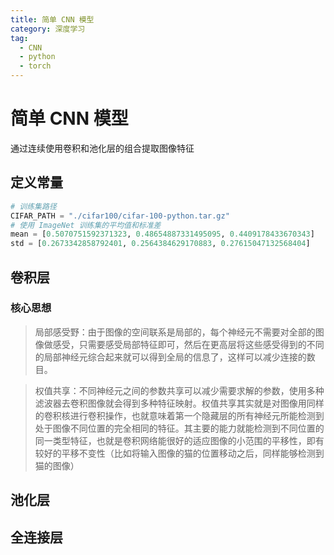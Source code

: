 ```yaml
---
title: 简单 CNN 模型
category: 深度学习
tag:
  - CNN
  - python
  - torch
---
```


# 简单 CNN 模型
通过连续使用卷积和池化层的组合提取图像特征

## 定义常量
```python
# 训练集路径
CIFAR_PATH = "./cifar100/cifar-100-python.tar.gz"
# 使用 ImageNet 训练集的平均值和标准差
mean = [0.5070751592371323, 0.48654887331495095, 0.4409178433670343]
std = [0.2673342858792401, 0.2564384629170883, 0.27615047132568404]
```

## 卷积层
### 核心思想
>局部感受野：由于图像的空间联系是局部的，每个神经元不需要对全部的图像做感受，只需要感受局部特征即可，然后在更高层将这些感受得到的不同的局部神经元综合起来就可以得到全局的信息了，这样可以减少连接的数目。

>权值共享：不同神经元之间的参数共享可以减少需要求解的参数，使用多种滤波器去卷积图像就会得到多种特征映射。权值共享其实就是对图像用同样的卷积核进行卷积操作，也就意味着第一个隐藏层的所有神经元所能检测到处于图像不同位置的完全相同的特征。其主要的能力就能检测到不同位置的同一类型特征，也就是卷积网络能很好的适应图像的小范围的平移性，即有较好的平移不变性（比如将输入图像的猫的位置移动之后，同样能够检测到猫的图像）

## 池化层

## 全连接层
